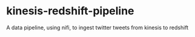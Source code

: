 # kinesis-redshift-pipeline
A data pipeline, using nifi, to ingest twitter tweets from kinesis to redshift

